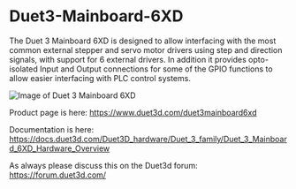 # Duet3-Mainboard-6XD

The Duet 3 Mainboard 6XD is designed to allow interfacing with the most common external stepper and servo motor drivers using step and direction signals, with support for 6 external drivers. In addition it provides opto-isolated Input and Output connections for some of the GPIO functions to allow easier interfacing with PLC control systems.

![Image of Duet 3 Mainboard 6XD](https://docs.duet3d.com/duet_boards/duet_3_mb6xd/mb6xd_5_small.png)

Product page is here: https://www.duet3d.com/duet3mainboard6xd

Documentation is here: https://docs.duet3d.com/Duet3D_hardware/Duet_3_family/Duet_3_Mainboard_6XD_Hardware_Overview

As always please discuss this on the Duet3d forum: https://forum.duet3d.com/
